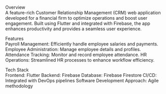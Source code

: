 Overview<br />
A feature-rich Customer Relationship Management (CRM) web application developed for a financial firm to optimize operations and boost user engagement. Built using Flutter and integrated with Firebase, the app enhances productivity and provides a seamless user experience.

Features<br />
Payroll Management: Efficiently handle employee salaries and payments.
Employee Administration: Manage employee details and profiles.
Attendance Tracking: Monitor and record employee attendance.
HR Operations: Streamlined HR processes to enhance workflow efficiency.

Tech Stack<br />
Frontend: Flutter
Backend: Firebase
Database: Firebase Firestore
CI/CD: Integrated with DevOps pipelines
Software Development Approach: Agile methodology
